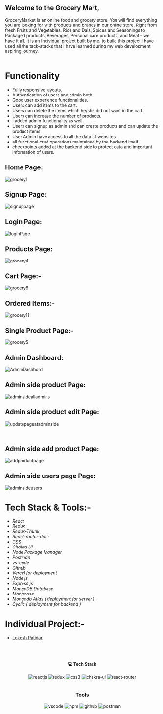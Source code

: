 ## Welcome to the Grocery Mart,
GroceryMarket is an online food and grocery store. You will find everything you are looking for with products and brands in our online store. Right from fresh Fruits and Vegetables, Rice and Dals, Spices and Seasonings to Packaged products, Beverages, Personal care products, and Meat – we have it all. It is an Individual project built by me. to build this project I have used all the tack-stacks that I have learned during my web development aspiring journey.
<br/>
<br/>


# Functionality
 - Fully responsive layouts.
 - Authentication of users and admin both.
 - Good user experience functionalities.
 - Users can add items to the cart.
 - Users can delete the items which he/she did not want in the cart.
 - Users can increase the number of products.
 - I added admin functionality as well.
 - Users can signup as admin and can create products and can update the product items.
 - User Admin have access to all the data of websites.
 - all functional crud operations maintained by the backend itself.
 - checkpoints added at the backend side to protect data and important information of users.

## Home Page:
![grocery1](https://user-images.githubusercontent.com/105616033/218976127-ca075c15-a66d-4d52-af29-807488e32033.png)


## Signup Page:
![signuppage](https://user-images.githubusercontent.com/105616033/214993768-70b96ea6-f7d9-433e-9a9b-1b008e78c3d7.png)


## Login Page:
![loginPage](https://user-images.githubusercontent.com/105616033/214993785-88d4fe46-df10-402e-a3aa-2c71a4fcc7f8.png)


## Products Page:
![grocery4](https://user-images.githubusercontent.com/105616033/218976222-f2277681-0416-4772-b34f-06284898992e.png)


## Cart Page:-
![grocery6](https://user-images.githubusercontent.com/105616033/218975583-76853cdf-ef26-431d-8108-c0fe939233f7.png)

## Ordered Items:-
![grocery11](https://user-images.githubusercontent.com/105616033/218975682-7247ae65-328e-4def-9dec-265ee3eba72d.png)


## Single Product Page:-
![grocery5](https://user-images.githubusercontent.com/105616033/218975929-dcbe5cba-6b09-4477-b30e-eee83e1252a3.png)


## Admin Dashboard:
![AdminDashbord](https://user-images.githubusercontent.com/105616033/214993813-d63381aa-b31b-41ba-8788-f8bfff2d6ce3.png)


## Admin side product Page:
![adminsidealladmins](https://user-images.githubusercontent.com/105616033/214993873-59c5e641-6903-4f8a-92ac-45bb690f1016.png)


## Admin side product edit Page:
![updatepageatadminside](https://user-images.githubusercontent.com/105616033/214993891-4661e4fc-e55f-4de8-a572-9d93bc3a7e72.png)


<br/>

## Admin side add product Page:
![addproductpage](https://user-images.githubusercontent.com/105616033/214993921-13071906-6114-499b-8433-52fce0e6c81c.png)


## Admin side users page Page:
![adminsideusers](https://user-images.githubusercontent.com/105616033/214993948-759ad555-3521-4b0d-aac9-9ee806e08ff9.png)



# Tech Stack & Tools:-
- *React*
- *Redux*
- *Redux-Thunk*
- *React-router-dom*
- *CSS*
- *Chakra UI*
- *Node Package Manager*
- *Postman*
- *vs-code*
- *Github*
- *Vercel for deployment*
- *Node js*
- *Express js*
- *MongoDB Database*
- *Mongoose*
- *Mongodb Atlas ( deployment for server )*
- *Cyclic ( deployment for backend )*


# Individual Project:- 
  - [Lokesh Patidar](https://github.com/lokesh-patidar)
  

</br>

<br/>
<h4 align="center">💻 Tech Stack</h4>
 <div align="center">
   <img src="https://img.shields.io/badge/React-20232A?style=for-the-badge&logo=react&logoColor=61DAFB"  align="center" alt="reactjs" />
   <img src="https://img.shields.io/badge/Redux-593D88?style=for-the-badge&logo=redux&logoColor=white"  align="center" alt="redux" />
   <img src = "https://img.shields.io/badge/css3-%231572B6.svg?style=for-the-badge&logo=css3&logoColor=white" align="center" alt="css3">
   <img src = "https://img.shields.io/badge/chakra ui-%234ED1C5.svg?style=for-the-badge&logo=chakraui&logoColor=white" align="center" alt="chakra-ui"/>
   <img src="https://img.shields.io/badge/React_Router-CA4245?style=for-the-badge&logo=react-router&logoColor=white"  align="center" alt="react-router" />
</div>
<br/>


<div align="center"><h3 align="center">Tools</h3> 
  <img src="https://img.shields.io/badge/Visual%20Studio-5C2D91.svg?style=for-the-badge&logo=visual-studio&logoColor=white"  align="center" alt="vscode"/>
  <img src = "https://img.shields.io/badge/NPM-%23000000.svg?style=for-the-badge&logo=npm&logoColor=white" align="center" alt="npm">
  <img src="https://img.shields.io/badge/GitHub-100000?style=for-the-badge&logo=github&logoColor=white"  align="center" alt="github"/>
  <img src ="https://img.shields.io/badge/Postman-FF6C37?style=for-the-badge&logo=postman&logoColor=white" align="center" alt="postman">
</div>

